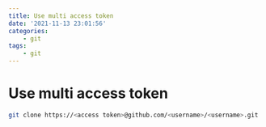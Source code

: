 ```yaml
---
title: Use multi access token
date: '2021-11-13 23:01:56'
categories:
    - git
tags:
    - git
---
```


# Use multi access token

```bash
git clone https://<access token>@github.com/<username>/<username>.git
```
